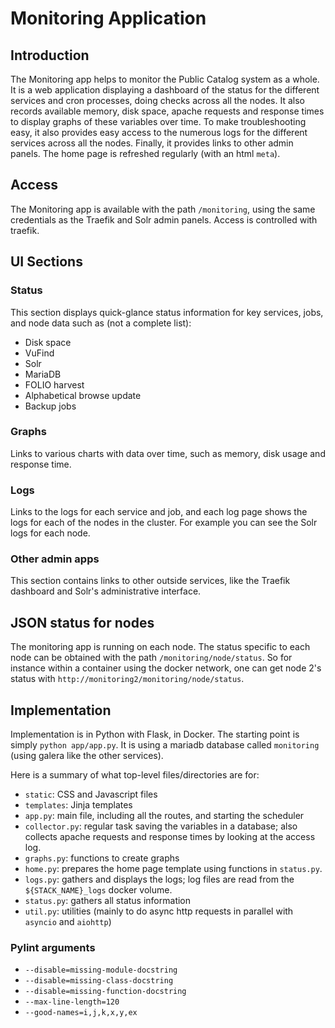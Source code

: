 # Monitoring Application

## Introduction
The Monitoring app helps to monitor the Public Catalog system as a whole.
It is a web application displaying a dashboard of the status for the different services
and cron processes, doing checks across all the nodes. It also records available
memory, disk space, apache requests and response times to display graphs of these
variables over time. To make troubleshooting easy, it also provides easy access to
the numerous logs for the different services across all the nodes. Finally, it
provides links to other admin panels. The home page is refreshed regularly (with an html `meta`).

## Access
The Monitoring app is available with the path `/monitoring`, using the same
credentials as the Traefik and Solr admin panels. Access is controlled with traefik.


## UI Sections
### Status
This section displays quick-glance status information for key services, jobs, and node data
such as (not a complete list):
* Disk space
* VuFind
* Solr
* MariaDB
* FOLIO harvest
* Alphabetical browse update
* Backup jobs

### Graphs
Links to various charts with data over time, such as memory, disk usage and response time.

### Logs
Links to the logs for each service and job, and each log page shows the logs for each of the nodes
in the cluster. For example you can see the Solr logs for each node.

### Other admin apps
This section contains links to other outside services, like the Traefik dashboard and Solr's
administrative interface.

## JSON status for nodes
The monitoring app is running on each node. The status specific to each node can be
obtained with the path `/monitoring/node/status`. So for instance within a container
using the docker network, one can get node 2's status with `http://monitoring2/monitoring/node/status`.

## Implementation
Implementation is in Python with Flask, in Docker. The starting point is simply
`python app/app.py`. It is using a mariadb database called `monitoring`
(using galera like the other services).

Here is a summary of what top-level files/directories are for:
- `static`: CSS and Javascript files
- `templates`: Jinja templates
- `app.py`: main file, including all the routes, and starting the scheduler
- `collector.py`: regular task saving the variables in a database; also collects apache requests and response times by looking at the access log.
- `graphs.py`: functions to create graphs
- `home.py`: prepares the home page template using functions in `status.py`.
- `logs.py`: gathers and displays the logs; log files are read from the `${STACK_NAME}_logs` docker volume.
- `status.py`: gathers all status information
- `util.py`: utilities (mainly to do async http requests in parallel with `asyncio` and `aiohttp`)

### Pylint arguments
- `--disable=missing-module-docstring`
- `--disable=missing-class-docstring`
- `--disable=missing-function-docstring`
- `--max-line-length=120`
- `--good-names=i,j,k,x,y,ex`
